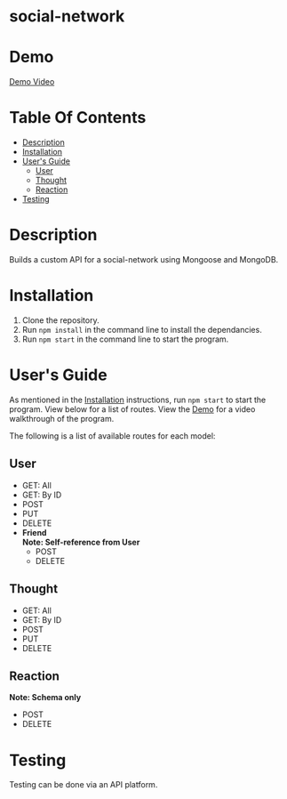 # social-network

# Demo
[Demo Video](https://drive.google.com/file/d/1t0IS646JWAvGIOOtaXXDgrg4Bi5fNj8g/view)

# Table Of Contents

* [Description](#description)
* [Installation](#installation)
* [User's Guide](#users-guide)
  - [User](#user)
  - [Thought](#thought)
  - [Reaction](#reaction)
 * [Testing](#testing)

# Description
Builds a custom API for a social-network using Mongoose and MongoDB.

# Installation
1. Clone the repository.
2. Run `npm install` in the command line to install the dependancies.
3. Run `npm start` in the command line to start the program.

# User's Guide
As mentioned in the [Installation](#installation) instructions, run `npm start` to start the program.  View below for a list of routes.  View the [Demo](#demo) for a video walkthrough of the program. </br>

The following is a list of available routes for each model:  

## User
- GET: All
- GET: By ID
- POST
- PUT
- DELETE
- __Friend__ </br>
__**Note: Self-reference from User**__
  - POST
  - DELETE

## Thought
- GET: All
- GET: By ID
- POST
- PUT
- DELETE

## Reaction
__**Note: Schema only**__
- POST
- DELETE

# Testing
Testing can be done via an API platform.
